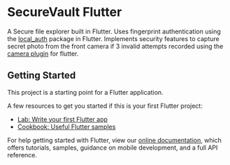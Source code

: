 # SecureVault Flutter

A Secure file explorer built in Flutter. Uses fingerprint authentication using the [local_auth](https://pub.dev/packages/local_auth) package in Flutter. Implements security features to capture secret photo from the front camera if 3 invalid attempts recorded using the [camera plugin](https://pub.dev/packages/camera) for flutter.

## Getting Started

This project is a starting point for a Flutter application.

A few resources to get you started if this is your first Flutter project:

- [Lab: Write your first Flutter app](https://flutter.io/docs/get-started/codelab)
- [Cookbook: Useful Flutter samples](https://flutter.io/docs/cookbook)

For help getting started with Flutter, view our 
[online documentation](https://flutter.io/docs), which offers tutorials, 
samples, guidance on mobile development, and a full API reference.

